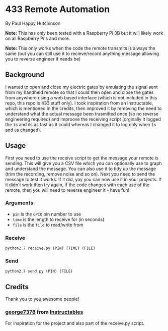 # 433 Remote Automation
By Paul Happy Hutchinson

__Note:__ This has only been tested with a Raspberry Pi 3B but it will likely work on all Raspberry Pi's and more.

__Note:__ This only works when the code the remote transmits is always the same (but you can still use it to recieve/record anything message allowing you to reverse engineer if needs be)

## Background
I wanted to open and close my electric gates by emulating the signal sent from my handheld remote so that I could then open and close the gates from anywhere using a web based interface (which is not included in this repo, this repo is 433 stuff only). I took inspiration from an Instructable, which is mentioned in the credits, then improved it by removing the need to understand what the actual message been trasmitted once (so no reverse engineering required) and improove the receiving script (orginally it logged the `1`s and `0`s as fast as it could whereas I changed it to log only when `1`s and `0`s changed).

## Usage
First you need to use the receive script to get the message your remote is sending. This will give you a CSV file which you can optionally use to graph and understand the message. You can also use it to tidy up the message (trim the recording, remove noise and so on). Next you need to send the message to test it works. If it did, yay you can now use it in your projects. If it didn't work then try again, if the code changes with each use of the remote, then you will need to reverse engineer it - have fun!

### Arguments
 - `pin` is the `GPIO` pin number to use
 - `time` is the length to receive for (in seconds)
 - `file` is the `file` to read/write from

### Receive
`python2.7 receive.py (PIN) (TIME) (FILE)`

### Send
`python2.7 send.py (PIN) (FILE)`

## Credits
Thank you to you awesome people!

### [george7378](http://www.instructables.com/member/george7378/) from [Instructables](http://www.instructables.com/id/Super-Simple-Raspberry-Pi-433MHz-Home-Automation/?ALLSTEPS)
For inspiration for the project and also part of the receive.py script.
